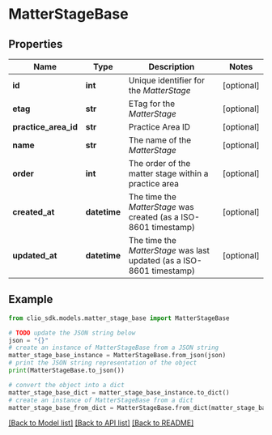 # MatterStageBase


## Properties

Name | Type | Description | Notes
------------ | ------------- | ------------- | -------------
**id** | **int** | Unique identifier for the *MatterStage* | [optional] 
**etag** | **str** | ETag for the *MatterStage* | [optional] 
**practice_area_id** | **str** | Practice Area ID | [optional] 
**name** | **str** | The name of the *MatterStage* | [optional] 
**order** | **int** | The order of the matter stage within a practice area | [optional] 
**created_at** | **datetime** | The time the *MatterStage* was created (as a ISO-8601 timestamp) | [optional] 
**updated_at** | **datetime** | The time the *MatterStage* was last updated (as a ISO-8601 timestamp) | [optional] 

## Example

```python
from clio_sdk.models.matter_stage_base import MatterStageBase

# TODO update the JSON string below
json = "{}"
# create an instance of MatterStageBase from a JSON string
matter_stage_base_instance = MatterStageBase.from_json(json)
# print the JSON string representation of the object
print(MatterStageBase.to_json())

# convert the object into a dict
matter_stage_base_dict = matter_stage_base_instance.to_dict()
# create an instance of MatterStageBase from a dict
matter_stage_base_from_dict = MatterStageBase.from_dict(matter_stage_base_dict)
```
[[Back to Model list]](../README.md#documentation-for-models) [[Back to API list]](../README.md#documentation-for-api-endpoints) [[Back to README]](../README.md)


